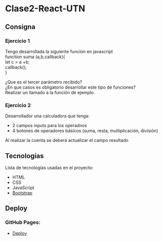 # Clase2-React-UTN
## Consigna

### Ejercicio 1

Tengo desarrollada la siguiente función en javascript <br>
function suma (a,b,callback){<br>
let c = a +b;<br>
callback();<br>
}

¿Que es el tercer parámetro recibido?<br>
¿En que casos es obligatorio desarrollar este tipo de funciones?<br>
Realizar un llamado a la función de ejemplo.

### Ejercicio 2

Desarrollador una calculadora que tenga:
* 2 campos inputs para los operadnos
* 4 botones de operadores básicos (suma, resta, multiplicación, división)

Al realizar la cuenta se deberá actualizar el campo resultado


## Tecnologías

Lista de tecnologías usadas en el proyecto:
* HTML
* CSS
* JavaScript
* [Bootstrap](https://getbootstrap.com/)


## Deploy 

### GitHub Pages:
* [Deploy](https://florenciagalindezcasas.github.io/GalindezCasas_clase2/)
